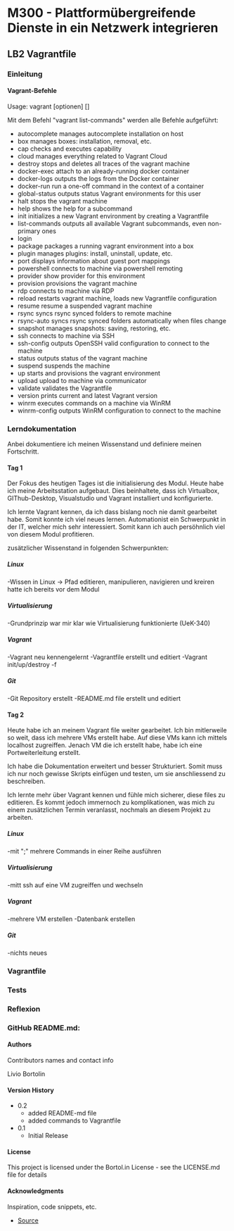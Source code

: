 # M300 - Plattformübergreifende Dienste in ein Netzwerk integrieren
## LB2 Vagrantfile

### Einleitung


#### Vagrant-Befehle
Usage: vagrant [optionen] <Befehl> [<args>]

Mit dem Befehl "vagrant list-commands" werden alle Befehle aufgeführt:

* autocomplete    manages autocomplete installation on host
* box             manages boxes: installation, removal, etc.
* cap             checks and executes capability
* cloud           manages everything related to Vagrant Cloud
* destroy         stops and deletes all traces of the vagrant machine
* docker-exec     attach to an already-running docker container
* docker-logs     outputs the logs from the Docker container
* docker-run      run a one-off command in the context of a container
* global-status   outputs status Vagrant environments for this user
* halt            stops the vagrant machine
* help            shows the help for a subcommand
* init            initializes a new Vagrant environment by creating a Vagrantfile
* list-commands   outputs all available Vagrant subcommands, even non-primary ones
* login
* package         packages a running vagrant environment into a box
* plugin          manages plugins: install, uninstall, update, etc.
* port            displays information about guest port mappings
* powershell      connects to machine via powershell remoting
* provider        show provider for this environment
* provision       provisions the vagrant machine 
* rdp             connects to machine via RDP
* reload          restarts vagrant machine, loads new Vagrantfile configuration
* resume          resume a suspended vagrant machine
* rsync           syncs rsync synced folders to remote machine
* rsync-auto      syncs rsync synced folders automatically when files change
* snapshot        manages snapshots: saving, restoring, etc.
* ssh             connects to machine via SSH
* ssh-config      outputs OpenSSH valid configuration to connect to the machine
* status          outputs status of the vagrant machine
* suspend         suspends the machine
* up              starts and provisions the vagrant environment
* upload          upload to machine via communicator
* validate        validates the Vagrantfile
* version         prints current and latest Vagrant version
* winrm           executes commands on a machine via WinRM
* winrm-config    outputs WinRM configuration to connect to the machine


### Lerndokumentation

Anbei dokumentiere ich meinen Wissenstand und definiere meinen Fortschritt.

#### Tag 1
Der Fokus des heutigen Tages ist die initialisierung des Modul. Heute habe ich meine Arbeitsstation aufgebaut. Dies beinhaltete, dass ich Virtualbox, GIThub-Desktop, Visualstudio und Vagrant installiert und konfigurierte. 

Ich lernte Vagrant kennen, da ich dass bislang noch nie damit gearbeitet habe. Somit konnte ich viel neues lernen. Automationist ein Schwerpunkt in der IT, welcher mich sehr interessiert. Somit kann ich auch persöhnlich viel von diesem Modul profitieren.

zusätzlicher Wissenstand in folgenden Schwerpunkten: 

##### Linux
-Wissen in Linux -> Pfad editieren, manipulieren, navigieren und kreiren hatte ich bereits vor dem Modul 
##### Virtualisierung
-Grundprinzip war mir klar wie Virtualisierung funktionierte (UeK-340)
##### Vagrant
-Vagrant neu kennengelernt
-Vagrantfile erstellt und editiert
-Vagrant init/up/destroy -f
##### Git
-Git Repository erstellt
-README.md file erstellt und editiert

#### Tag 2
Heute habe ich an meinem Vagrant file weiter gearbeitet. Ich bin mitlerweile so weit, dass ich mehrere VMs erstellt habe. Auf diese VMs kann ich mittels localhost zugreiffen. Jenach VM die ich erstellt habe, habe ich eine Portweiterleitung erstellt.

Ich habe die Dokumentation erweitert und besser Strukturiert. Somit muss ich nur noch gewisse Skripts einfügen und testen, um sie anschliessend zu beschreiben.

Ich lernte mehr über Vagrant kennen und fühle mich sicherer, diese files zu editieren. Es kommt jedoch immernoch zu komplikationen, was mich zu einem zusätzlichen Termin veranlasst, nochmals an diesem Projekt zu arbeiten.


##### Linux
-mit ";" mehrere Commands in einer Reihe ausführen
##### Virtualisierung
-mitt ssh auf eine VM zugreiffen und wechseln
##### Vagrant
-mehrere VM erstellen
-Datenbank erstellen
##### Git
-nichts neues

### Vagrantfile

### Tests

### Reflexion

### GitHub README.md:

#### Authors

Contributors names and contact info

Livio Bortolin

#### Version History

* 0.2
    * added README-md file
    * added commands to Vagrantfile
* 0.1
    * Initial Release

#### License

This project is licensed under the Bortol.in License - see the LICENSE.md file for details

#### Acknowledgments

Inspiration, code snippets, etc.
* [Source](https://github.com/mc-b/M300)